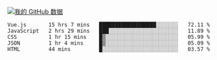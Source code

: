[![我的 GitHub 数据](https://github-readme-stats.vercel.app/api?username=unbrain&?theme=dark)]()

<!--START_SECTION:waka-->
```text
Vue.js       15 hrs 7 mins   ██████████████████░░░░░░░   72.11 % 
JavaScript   2 hrs 29 mins   ███░░░░░░░░░░░░░░░░░░░░░░   11.89 % 
CSS          1 hr 15 mins    █▒░░░░░░░░░░░░░░░░░░░░░░░   05.99 % 
JSON         1 hr 4 mins     █▒░░░░░░░░░░░░░░░░░░░░░░░   05.09 % 
HTML         44 mins         █░░░░░░░░░░░░░░░░░░░░░░░░   03.57 % 
```
<!--END_SECTION:waka-->
